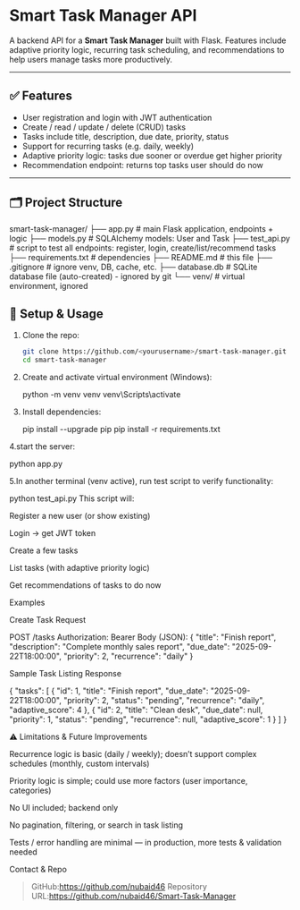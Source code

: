 

# Smart Task Manager API

A backend API for a **Smart Task Manager** built with Flask. Features include adaptive priority logic, recurring task scheduling, and recommendations to help users manage tasks more productively.

---

## ✅ Features

- User registration and login with JWT authentication  
- Create / read / update / delete (CRUD) tasks  
- Tasks include title, description, due date, priority, status  
- Support for recurring tasks (e.g. daily, weekly)  
- Adaptive priority logic: tasks due sooner or overdue get higher priority  
- Recommendation endpoint: returns top tasks user should do now

---

## 🗂 Project Structure

   smart-task-manager/
├── app.py # main Flask application, endpoints + logic
├── models.py # SQLAlchemy models: User and Task
├── test_api.py # script to test all endpoints: register, login, create/list/recommend tasks
├── requirements.txt # dependencies
├── README.md # this file
├── .gitignore # ignore venv, DB, cache, etc.
├── database.db # SQLite database file (auto-created) - ignored by git
└── venv/ # virtual environment, ignored


## 🔧 Setup & Usage

1. Clone the repo:

   ```bash
   git clone https://github.com/<yourusername>/smart-task-manager.git
   cd smart-task-manager
2. Create and activate virtual environment (Windows):
   
   python -m venv venv
   venv\Scripts\activate

3. Install dependencies:

   pip install --upgrade pip
   pip install -r requirements.txt

4.start the server:
  
  python app.py

5.In another terminal (venv active), run test script to verify functionality:

  python test_api.py
This script will:

Register a new user (or show existing)

Login → get JWT token

Create a few tasks

List tasks (with adaptive priority logic)

Get recommendations of tasks to do now

Examples

Create Task Request

POST /tasks
Authorization: Bearer <token>
Body (JSON):
{
  "title": "Finish report",
  "description": "Complete monthly sales report",
  "due_date": "2025-09-22T18:00:00",
  "priority": 2,
  "recurrence": "daily"
}

Sample Task Listing Response

{
  "tasks": [
    {
      "id": 1,
      "title": "Finish report",
      "due_date": "2025-09-22T18:00:00",
      "priority": 2,
      "status": "pending",
      "recurrence": "daily",
      "adaptive_score": 4
    },
    {
      "id": 2,
      "title": "Clean desk",
      "due_date": null,
      "priority": 1,
      "status": "pending",
      "recurrence": null,
      "adaptive_score": 1
    }
  ]
}


⚠ Limitations & Future Improvements

Recurrence logic is basic (daily / weekly); doesn’t support complex schedules (monthly, custom intervals)

Priority logic is simple; could use more factors (user importance, categories)

No UI included; backend only

No pagination, filtering, or search in task listing

Tests / error handling are minimal — in production, more tests & validation needed


Contact & Repo

>GitHub:https://github.com/nubaid46
>Repository URL:https://github.com/nubaid46/Smart-Task-Manager

